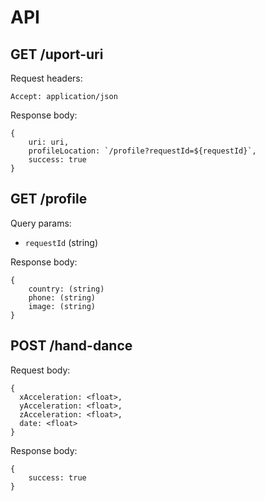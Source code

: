 # API

## GET /uport-uri

Request headers:
```
Accept: application/json
```

Response body:
```
{
    uri: uri,
    profileLocation: `/profile?requestId=${requestId}`,
    success: true
}
```

## GET /profile

Query params:

* `requestId` (string)

Response body:
```
{
    country: (string)
    phone: (string)
    image: (string)
}
```

## POST /hand-dance

Request body:
```
{
  xAcceleration: <float>,
  yAcceleration: <float>,
  zAcceleration: <float>,
  date: <float>
}
```

Response body:
```
{
    success: true
}
```
